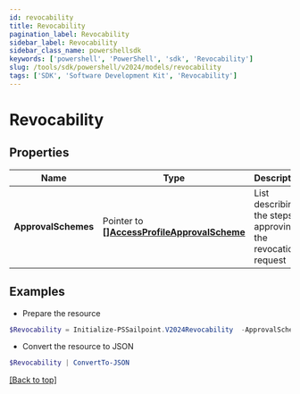 ```yaml
---
id: revocability
title: Revocability
pagination_label: Revocability
sidebar_label: Revocability
sidebar_class_name: powershellsdk
keywords: ['powershell', 'PowerShell', 'sdk', 'Revocability'] 
slug: /tools/sdk/powershell/v2024/models/revocability
tags: ['SDK', 'Software Development Kit', 'Revocability']
---
```



# Revocability

## Properties

Name | Type | Description | Notes
------------ | ------------- | ------------- | -------------
**ApprovalSchemes** |  Pointer to [**[]AccessProfileApprovalScheme**](access-profile-approval-scheme) | List describing the steps in approving the revocation request | [optional] 

## Examples

- Prepare the resource
```powershell
$Revocability = Initialize-PSSailpoint.V2024Revocability  -ApprovalSchemes null
```

- Convert the resource to JSON
```powershell
$Revocability | ConvertTo-JSON
```


[[Back to top]](#) 


